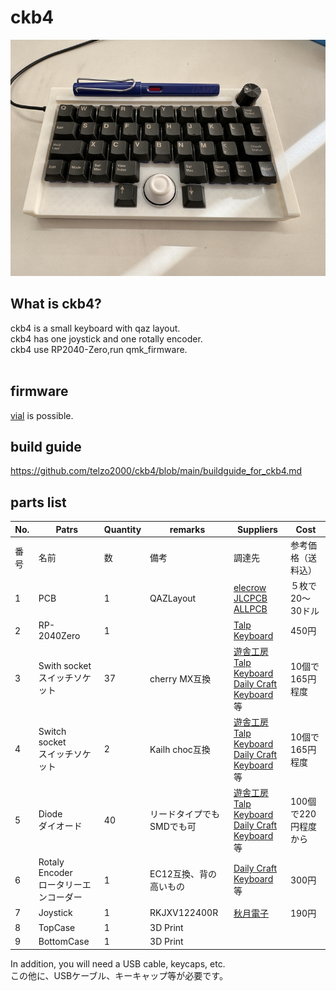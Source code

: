 # ckb4

![](img/img00001.jpg)

## What is ckb4?

ckb4 is a small keyboard with qaz layout.
<br>
ckb4 has one joystick and one rotally encoder.
<br>
ckb4 use RP2040-Zero,run qmk_firmware.
<br>
<br>

## firmware

[vial](https://get.vial.today/) is possible.
<br>

## build guide

https://github.com/telzo2000/ckb4/blob/main/buildguide_for_ckb4.md



## parts list

| No. | Patrs | Quantity | remarks | Suppliers | Cost |
|--|--|--|--|--|--|
|番号|名前|数|備考|調達先|参考価格（送料込）|<br>
|1|PCB|1|QAZLayout|[elecrow](https://www.elecrow.com)<br>[JLCPCB](https://jlcpcb.com)<br>[ALLPCB](https://www.allpcb.com)|５枚で20〜30ドル|<br>
|2|RP-2040Zero|1||[Talp Keyboard](https://talpkeyboard.net)|450円|
|3|Swith socket<br>スイッチソケット|37|cherry MX互換|[遊舎工房](https://yushakobo.jp)<br>[Talp Keyboard](https://talpkeyboard.net)<br>[Daily Craft Keyboard](https://shop.dailycraft.jp)等|10個で165円程度|
|4|Switch socket<br>スイッチソケット|2|Kailh choc互換|[遊舎工房](https://yushakobo.jp)<br>[Talp Keyboard](https://talpkeyboard.net)<br>[Daily Craft Keyboard](https://shop.dailycraft.jp)等|10個で165円程度|
|5|Diode<br>ダイオード|40|リードタイプでもSMDでも可|[遊舎工房](https://yushakobo.jp)<br>[Talp Keyboard](https://talpkeyboard.net)<br>[Daily Craft Keyboard](https://shop.dailycraft.jp)等|100個で220円程度から|
|6|Rotaly Encoder<br>ロータリーエンコーダー|1|EC12互換、背の高いもの|[Daily Craft Keyboard](https://shop.dailycraft.jp)等|300円|
|7|Joystick|1|RKJXV122400R|[秋月電子](https://akizukidenshi.com/catalog/g/g115951/)|190円|
|8|TopCase|1|3D Print|||
|9|BottomCase|1|3D Print||


In addition, you will need a USB cable, keycaps, etc.
<br>
この他に、USBケーブル、キーキャップ等が必要です。
<br>



